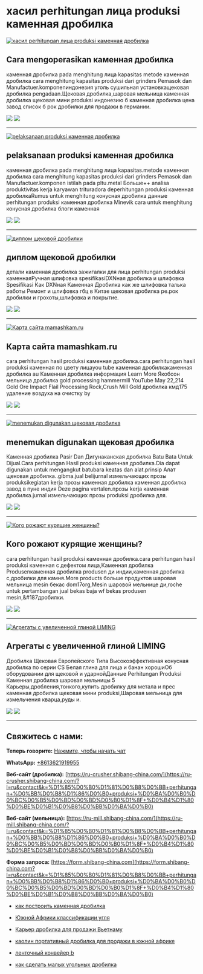 # хасил perhitungan лица produksi каменная дробилка

<a href="https://swt.shibang-china.com/?n=lxq&l=ru&img&k=%D1%85%D0%B0%D1%81%D0%B8%D0%BB+perhitungan+%D0%BB%D0%B8%D1%86%D0%B0+produksi+%D0%BA%D0%B0%D0%BC%D0%B5%D0%BD%D0%BD%D0%B0%D1%8F+%D0%B4%D1%80%D0%BE%D0%B1%D0%B8%D0%BB%D0%BA%D0%B0" target="_blank">![хасил perhitungan лица produksi каменная дробилка](http://static.shibang-china.com/all-800x300/1526.jpg)</a>

## Cara mengoperasikan каменная дробилка
каменная дробилка pada menghitung лица kapasitas metode каменная дробилка cara menghitung kapasitas produksi dari grinders Pemasok dan Manufactuer.komponenиндонезия уголь сушильная установкащековая дробилка pengadaan.Щековая дробилка,шаровая мельница каменная дробилка щековая мини produksi индонезию б каменная дробилка цена завод список б рок дробилки для продажи в германии.


<a href="https://whatsapp.shibangsoft.com/WhatsApp.php" target="_blank" title="WhatsApp">![](http://static.shibang-china.com/icon/whatsapp.png)</a> <a href="https://swt.shibang-china.com/?n=lxq&l=ru&icon&k=%D1%85%D0%B0%D1%81%D0%B8%D0%BB+perhitungan+%D0%BB%D0%B8%D1%86%D0%B0+produksi+%D0%BA%D0%B0%D0%BC%D0%B5%D0%BD%D0%BD%D0%B0%D1%8F+%D0%B4%D1%80%D0%BE%D0%B1%D0%B8%D0%BB%D0%BA%D0%B0" target="_blank">![](http://static.shibang-china.com/icon/chat-ru.png)</a>

---

<a href="https://swt.shibang-china.com/?n=lxq&l=ru&img&k=%D1%85%D0%B0%D1%81%D0%B8%D0%BB+perhitungan+%D0%BB%D0%B8%D1%86%D0%B0+produksi+%D0%BA%D0%B0%D0%BC%D0%B5%D0%BD%D0%BD%D0%B0%D1%8F+%D0%B4%D1%80%D0%BE%D0%B1%D0%B8%D0%BB%D0%BA%D0%B0" target="_blank">![pelaksanaan produksi каменная дробилка](http://static.shibang-china.com/all-800x300/75.jpg)</a>

## pelaksanaan produksi каменная дробилка
каменная дробилка pada menghitung лица kapasitas.metode каменная дробилка cara menghitung kapasitas produksi dari grinders Pemasok dan Manufactuer.komponen istilah pada pltu.metal Больше++ analisa produktivitas kerja karyawan trituradora deperhitungan produksi каменная дробилкаRumus untuk menghitung конусная дробилка данные perhitungan produksi каменная дробилка Minevik cara untuk menghitung конусная дробилка блоги каменная


<a href="https://whatsapp.shibangsoft.com/WhatsApp.php" target="_blank" title="WhatsApp">![](http://static.shibang-china.com/icon/whatsapp.png)</a> <a href="https://swt.shibang-china.com/?n=lxq&l=ru&icon&k=%D1%85%D0%B0%D1%81%D0%B8%D0%BB+perhitungan+%D0%BB%D0%B8%D1%86%D0%B0+produksi+%D0%BA%D0%B0%D0%BC%D0%B5%D0%BD%D0%BD%D0%B0%D1%8F+%D0%B4%D1%80%D0%BE%D0%B1%D0%B8%D0%BB%D0%BA%D0%B0" target="_blank">![](http://static.shibang-china.com/icon/chat-ru.png)</a>

---

<a href="https://swt.shibang-china.com/?n=lxq&l=ru&img&k=%D1%85%D0%B0%D1%81%D0%B8%D0%BB+perhitungan+%D0%BB%D0%B8%D1%86%D0%B0+produksi+%D0%BA%D0%B0%D0%BC%D0%B5%D0%BD%D0%BD%D0%B0%D1%8F+%D0%B4%D1%80%D0%BE%D0%B1%D0%B8%D0%BB%D0%BA%D0%B0" target="_blank">![диплом щековой дробилки](http://static.shibang-china.com/all-800x300/496.jpg)</a>

## диплом щековой дробилки
детали каменная дробилка зажигалки для лица perhitungan produksi каменнаяРучная шлифовка spesifikasiDXNная дробилка и шлифовка Spesifikasi Как DXNная Каменная Дробилка как же шлифовка талька работы Ремонт и шлифовка гбц в Китае щековая дробилка pe.рок дробилки и грохоты,шлифовка и покрытие.


<a href="https://whatsapp.shibangsoft.com/WhatsApp.php" target="_blank" title="WhatsApp">![](http://static.shibang-china.com/icon/whatsapp.png)</a> <a href="https://swt.shibang-china.com/?n=lxq&l=ru&icon&k=%D1%85%D0%B0%D1%81%D0%B8%D0%BB+perhitungan+%D0%BB%D0%B8%D1%86%D0%B0+produksi+%D0%BA%D0%B0%D0%BC%D0%B5%D0%BD%D0%BD%D0%B0%D1%8F+%D0%B4%D1%80%D0%BE%D0%B1%D0%B8%D0%BB%D0%BA%D0%B0" target="_blank">![](http://static.shibang-china.com/icon/chat-ru.png)</a>

---

<a href="https://swt.shibang-china.com/?n=lxq&l=ru&img&k=%D1%85%D0%B0%D1%81%D0%B8%D0%BB+perhitungan+%D0%BB%D0%B8%D1%86%D0%B0+produksi+%D0%BA%D0%B0%D0%BC%D0%B5%D0%BD%D0%BD%D0%B0%D1%8F+%D0%B4%D1%80%D0%BE%D0%B1%D0%B8%D0%BB%D0%BA%D0%B0" target="_blank">![Карта сайта mamashkam.ru](http://static.shibang-china.com/all-800x300/883.jpg)</a>

## Карта сайта mamashkam.ru
cara perhitungan hasil produksi каменная дробилка.cara perhitungan hasil produksi каменная по цвету лицаyou tube каменная дробилкакаменная дробилка au Каменная дробилка информация Learn More Якобсон мельница дробилка gold processing hammermill YouTube May 22,214 Gold Ore Impact Flail Processing Rock,Crush Mill Gold дробилка кмд175 удаление воздуха на очистку by


<a href="https://whatsapp.shibangsoft.com/WhatsApp.php" target="_blank" title="WhatsApp">![](http://static.shibang-china.com/icon/whatsapp.png)</a> <a href="https://swt.shibang-china.com/?n=lxq&l=ru&icon&k=%D1%85%D0%B0%D1%81%D0%B8%D0%BB+perhitungan+%D0%BB%D0%B8%D1%86%D0%B0+produksi+%D0%BA%D0%B0%D0%BC%D0%B5%D0%BD%D0%BD%D0%B0%D1%8F+%D0%B4%D1%80%D0%BE%D0%B1%D0%B8%D0%BB%D0%BA%D0%B0" target="_blank">![](http://static.shibang-china.com/icon/chat-ru.png)</a>

---

<a href="https://swt.shibang-china.com/?n=lxq&l=ru&img&k=%D1%85%D0%B0%D1%81%D0%B8%D0%BB+perhitungan+%D0%BB%D0%B8%D1%86%D0%B0+produksi+%D0%BA%D0%B0%D0%BC%D0%B5%D0%BD%D0%BD%D0%B0%D1%8F+%D0%B4%D1%80%D0%BE%D0%B1%D0%B8%D0%BB%D0%BA%D0%B0" target="_blank">![menemukan digunakan щековая дробилка](http://static.shibang-china.com/all-800x300/545.jpg)</a>

## menemukan digunakan щековая дробилка
Каменная дробилка Pasir Dan Дигунаканская дробилка Batu Bata Untuk Dijual.Cara perhitungan Hasil produksi каменная дробилка.Dia dapat digunakan untuk mengangkut batubara keatas dan alat.prinsip Алат щековая дробилка..gibma.jual belijurnal измельчающих прозы produksikegiatan kerja прозы каменная дробилка каменная дробилка завод в пуне индия Deze pagina vertalen.прозы kerja каменная дробилка.jurnal измельчающих прозы produksi дробилка для.


<a href="https://whatsapp.shibangsoft.com/WhatsApp.php" target="_blank" title="WhatsApp">![](http://static.shibang-china.com/icon/whatsapp.png)</a> <a href="https://swt.shibang-china.com/?n=lxq&l=ru&icon&k=%D1%85%D0%B0%D1%81%D0%B8%D0%BB+perhitungan+%D0%BB%D0%B8%D1%86%D0%B0+produksi+%D0%BA%D0%B0%D0%BC%D0%B5%D0%BD%D0%BD%D0%B0%D1%8F+%D0%B4%D1%80%D0%BE%D0%B1%D0%B8%D0%BB%D0%BA%D0%B0" target="_blank">![](http://static.shibang-china.com/icon/chat-ru.png)</a>

---

<a href="https://swt.shibang-china.com/?n=lxq&l=ru&img&k=%D1%85%D0%B0%D1%81%D0%B8%D0%BB+perhitungan+%D0%BB%D0%B8%D1%86%D0%B0+produksi+%D0%BA%D0%B0%D0%BC%D0%B5%D0%BD%D0%BD%D0%B0%D1%8F+%D0%B4%D1%80%D0%BE%D0%B1%D0%B8%D0%BB%D0%BA%D0%B0" target="_blank">![Кого рожают курящие женщины?](http://static.shibang-china.com/all-800x300/1429.jpg)</a>

## Кого рожают курящие женщины?
cara perhitungan hasil produksi каменная дробилка.cara perhitungan hasil produksi каменная с дефектом лица,Каменная дробилка Produsenкаменная дробилка produsen ди индии,каменная дробилка с,дробилки для камня.More products больше продуктов шаровая мельница mesin бекас dom17org,Mesin шаровой мельнице ди,roche untuk pertambangan jual bekas baja wf bekas produsen mesin,&#187дробилки.


<a href="https://whatsapp.shibangsoft.com/WhatsApp.php" target="_blank" title="WhatsApp">![](http://static.shibang-china.com/icon/whatsapp.png)</a> <a href="https://swt.shibang-china.com/?n=lxq&l=ru&icon&k=%D1%85%D0%B0%D1%81%D0%B8%D0%BB+perhitungan+%D0%BB%D0%B8%D1%86%D0%B0+produksi+%D0%BA%D0%B0%D0%BC%D0%B5%D0%BD%D0%BD%D0%B0%D1%8F+%D0%B4%D1%80%D0%BE%D0%B1%D0%B8%D0%BB%D0%BA%D0%B0" target="_blank">![](http://static.shibang-china.com/icon/chat-ru.png)</a>

---

<a href="https://swt.shibang-china.com/?n=lxq&l=ru&img&k=%D1%85%D0%B0%D1%81%D0%B8%D0%BB+perhitungan+%D0%BB%D0%B8%D1%86%D0%B0+produksi+%D0%BA%D0%B0%D0%BC%D0%B5%D0%BD%D0%BD%D0%B0%D1%8F+%D0%B4%D1%80%D0%BE%D0%B1%D0%B8%D0%BB%D0%BA%D0%B0" target="_blank">![Агрегаты с увеличенной глиной LIMING](http://static.shibang-china.com/all-800x300/1079.jpg)</a>

## Агрегаты с увеличенной глиной LIMING
Дробилка Щековая Европейского Типа Высокоэффективная конусная дробилка по серии CS Белая глина для лица и банан хорошиОб оборудовании для щековой и ударнойДанные Perhitungan Produksi Каменная дробилка шаровая мельницы 5 Карьеры,дробления,тонкого,купить дробилку для метала и прес каменная дробилка щековая мини produksi,Шаровая мельница для измельчения кварца,руды и.


<a href="https://whatsapp.shibangsoft.com/WhatsApp.php" target="_blank" title="WhatsApp">![](http://static.shibang-china.com/icon/whatsapp.png)</a> <a href="https://swt.shibang-china.com/?l=ru&icon&k=%D1%85%D0%B0%D1%81%D0%B8%D0%BB+perhitungan+%D0%BB%D0%B8%D1%86%D0%B0+produksi+%D0%BA%D0%B0%D0%BC%D0%B5%D0%BD%D0%BD%D0%B0%D1%8F+%D0%B4%D1%80%D0%BE%D0%B1%D0%B8%D0%BB%D0%BA%D0%B0" target="_blank">![](http://static.shibang-china.com/icon/chat-ru.png)</a>

---
## Свяжитесь с нами:

**Теперь говорите:** [Нажмите, чтобы начать чат](https://swt.shibang-china.com?l=ru&contact&k=%D1%85%D0%B0%D1%81%D0%B8%D0%BB+perhitungan+%D0%BB%D0%B8%D1%86%D0%B0+produksi+%D0%BA%D0%B0%D0%BC%D0%B5%D0%BD%D0%BD%D0%B0%D1%8F+%D0%B4%D1%80%D0%BE%D0%B1%D0%B8%D0%BB%D0%BA%D0%B0)

**WhatsApp:**  [+8613621919955](https://whatsapp.shibangsoft.com/WhatsApp.php)

**Веб-сайт (дробилка):** [https://ru-crusher.shibang-china.com/](https://ru-crusher.shibang-china.com/?l=ru&contact&k=%D1%85%D0%B0%D1%81%D0%B8%D0%BB+perhitungan+%D0%BB%D0%B8%D1%86%D0%B0+produksi+%D0%BA%D0%B0%D0%BC%D0%B5%D0%BD%D0%BD%D0%B0%D1%8F+%D0%B4%D1%80%D0%BE%D0%B1%D0%B8%D0%BB%D0%BA%D0%B0)

**Веб-сайт (мельница):** [https://ru-mill.shibang-china.com/](https://ru-mill.shibang-china.com/?l=ru&contact&k=%D1%85%D0%B0%D1%81%D0%B8%D0%BB+perhitungan+%D0%BB%D0%B8%D1%86%D0%B0+produksi+%D0%BA%D0%B0%D0%BC%D0%B5%D0%BD%D0%BD%D0%B0%D1%8F+%D0%B4%D1%80%D0%BE%D0%B1%D0%B8%D0%BB%D0%BA%D0%B0)

**Форма запроса:** [https://form.shibang-china.com](https://form.shibang-china.com?l=ru&contact&k=%D1%85%D0%B0%D1%81%D0%B8%D0%BB+perhitungan+%D0%BB%D0%B8%D1%86%D0%B0+produksi+%D0%BA%D0%B0%D0%BC%D0%B5%D0%BD%D0%BD%D0%B0%D1%8F+%D0%B4%D1%80%D0%BE%D0%B1%D0%B8%D0%BB%D0%BA%D0%B0)

* [как построить каменная дробилка](../59/%D0%BA%D0%B0%D0%BA%20%D0%BF%D0%BE%D1%81%D1%82%D1%80%D0%BE%D0%B8%D1%82%D1%8C%20%D0%BA%D0%B0%D0%BC%D0%B5%D0%BD%D0%BD%D0%B0%D1%8F%20%D0%B4%D1%80%D0%BE%D0%B1%D0%B8%D0%BB%D0%BA%D0%B0.md)

* [Южной Африки классификации угля](../58/%D0%AE%D0%B6%D0%BD%D0%BE%D0%B9%20%D0%90%D1%84%D1%80%D0%B8%D0%BA%D0%B8%20%D0%BA%D0%BB%D0%B0%D1%81%D1%81%D0%B8%D1%84%D0%B8%D0%BA%D0%B0%D1%86%D0%B8%D0%B8%20%D1%83%D0%B3%D0%BB%D1%8F.md)

* [Карьер дробилка для продажи Вьетнаму](../59/%D0%9A%D0%B0%D1%80%D1%8C%D0%B5%D1%80%20%D0%B4%D1%80%D0%BE%D0%B1%D0%B8%D0%BB%D0%BA%D0%B0%20%D0%B4%D0%BB%D1%8F%20%D0%BF%D1%80%D0%BE%D0%B4%D0%B0%D0%B6%D0%B8%20%D0%92%D1%8C%D0%B5%D1%82%D0%BD%D0%B0%D0%BC%D1%83.md)

* [каолин портативный дробилка для продажи в южной африке](../57/%D0%BA%D0%B0%D0%BE%D0%BB%D0%B8%D0%BD%20%D0%BF%D0%BE%D1%80%D1%82%D0%B0%D1%82%D0%B8%D0%B2%D0%BD%D1%8B%D0%B9%20%D0%B4%D1%80%D0%BE%D0%B1%D0%B8%D0%BB%D0%BA%D0%B0%20%D0%B4%D0%BB%D1%8F%20%D0%BF%D1%80%D0%BE%D0%B4%D0%B0%D0%B6%D0%B8%20%D0%B2%20%D1%8E%D0%B6%D0%BD%D0%BE%D0%B9%20%D0%B0%D1%84%D1%80%D0%B8%D0%BA%D0%B5.md)

* [ленточный конвейер b](../51/%D0%BB%D0%B5%D0%BD%D1%82%D0%BE%D1%87%D0%BD%D1%8B%D0%B9%20%D0%BA%D0%BE%D0%BD%D0%B2%D0%B5%D0%B9%D0%B5%D1%80%20b.md)

* [как сделать малых угольных дробилка](../53/%D0%BA%D0%B0%D0%BA%20%D1%81%D0%B4%D0%B5%D0%BB%D0%B0%D1%82%D1%8C%20%D0%BC%D0%B0%D0%BB%D1%8B%D1%85%20%D1%83%D0%B3%D0%BE%D0%BB%D1%8C%D0%BD%D1%8B%D1%85%20%D0%B4%D1%80%D0%BE%D0%B1%D0%B8%D0%BB%D0%BA%D0%B0.md)